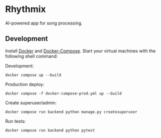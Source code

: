 Rhythmix
========

AI-powered app for song processing.

## Development

Install [Docker](https://docs.docker.com/install/) and [Docker-Compose](https://docs.docker.com/compose/). Start your virtual machines with the following shell command:

Development:

`docker compose up --build`

Production deploy:

`docker compose -f docker-compose-prod.yml up --build`

Create superuser/admin:

`docker compose run backend python manage.py createsuperuser`

Run tests:

`docker compose run backend python pytest`
